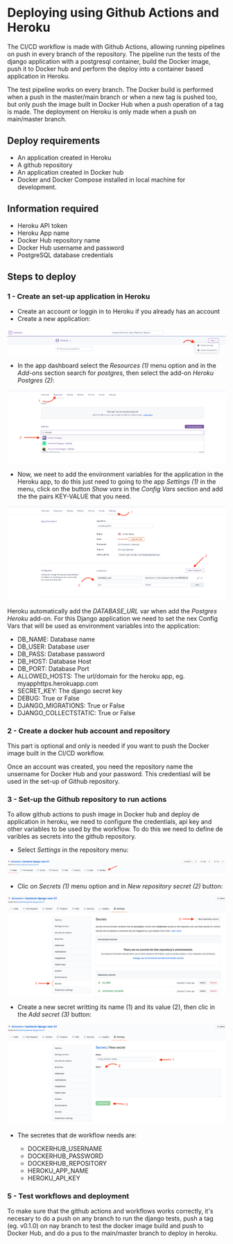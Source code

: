 # Deploying using Github Actions and Heroku

The CI/CD workflow is made with Github Actions, allowing running pipelines
on push in every branch of the repository. The pipeline run the tests of the django
application with a postgresql container, build the Docker image, push it to Docker hub and
perform the deploy into a container based application in Heroku.

The test pipeline works on every branch. 
The Docker build is performed when a push in the master/main branch or when a new tag is
pushed too, but only push the image built in Docker Hub when a push operation of a tag is made.
The deployment on Heroku is only made when a push on main/master branch.


## Deploy requirements

- An application created in Heroku
- A github repository
- An application created in Docker hub
- Docker and Docker Compose installed in local machine for development.

## Information required

- Heroku API token
- Heroku App name
- Docker Hub repository name
- Docker Hub username and password
- PostgreSQL database credentials

## Steps to deploy

### 1 - Create an set-up application in Heroku

- Create an account or loggin in to Heroku if you already has an account
- Create a new application:

![img_1.png](img_1.png)
  
- In the app dashboard select the *Resources (1)* menu option and in the *Add-ons* section search 
for *postgres*, then select the add-on *Heroku Postgres (2)*:
  
![img.png](img2.png)

- Now, we neet to add the environment variables for the application in the Heroku app, to do this
just need to going to the app *Settings (1)* in the menu, click on the button *Show vars* in the
*Config Vars* section and add the the pairs KEY-VALUE that you need.
  
![img.png](img.png)

Heroku automatically add the *DATABASE_URL* var when add the *Postgres Heroku* add-on. For this
Django application we need to set the nex Config Vars that will be used as environment variables into the application:

- DB_NAME: Database name
- DB_USER: Database user
- DB_PASS: Database password
- DB_HOST: Database Host
- DB_PORT: Database Port
- ALLOWED_HOSTS: The url/domain for the heroku app, eg. myapphttps.herokuapp.com
- SECRET_KEY: The django secret key
- DEBUG: True or False
- DJANGO_MIGRATIONS: True or False
- DJANGO_COLLECTSTATIC: True or False

### 2 - Create a docker hub account and repository

This part is optional and only is needed if you want to push the Docker
image built in the CI/CD workflow.

Once an account was created, you need the repository name
the unsername for Docker Hub and your password. This credentiasl
will be used in the set-up of Github repository.

### 3 - Set-up the Github repository to run actions

To allow github actions to push image in Docker hub and
deploy de application in heroku, we need to configure the
credentials, api key and other variables to be used by the 
workflow. To do this we need to define de varibles as secrets
into the github repository.

- Select *Settings* in the repository menu:

![img_2.png](img_2.png)

- Clic on *Secrets (1)* menu option and in *New repository secret (2)* button:

![img_3.png](img_3.png)

- Create a new secret writting its name (1) and its value (2), then clic in the *Add secret (3)* button:

![img_4.png](img_4.png)

- The secretes that de workflow needs are:

    - DOCKERHUB_USERNAME
    - DOCKERHUB_PASSWORD
    - DOCKERHUB_REPOSITORY
    - HEROKU_APP_NAME
    - HEROKU_API_KEY
    
### 5 - Test workflows and deployment

To make sure that the github actions and workflows works
correctly, it's necesary to do a push on any branch to run the
django tests, push a tag (eg. v0.1.0) on nay branch to test
the docker image build and push to Docker Hub, and do a pus
to the main/master branch to deploy in heroku.